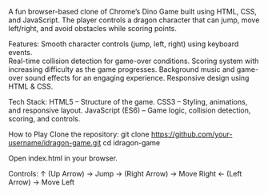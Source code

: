 A fun browser-based clone of Chrome’s Dino Game built using HTML, CSS, and JavaScript.
The player controls a dragon character that can jump, move left/right, and avoid obstacles while scoring points.

Features: 
Smooth character controls (jump, left, right) using keyboard events.  
   Real-time collision detection for game-over conditions.
  Scoring system with increasing difficulty as the game progresses.
  Background music and game-over sound effects for an engaging experience.
  Responsive design using HTML & CSS.


Tech Stack:
HTML5 – Structure of the game.
CSS3 – Styling, animations, and responsive layout.
JavaScript (ES6) – Game logic, collision detection, scoring, and controls.

How to Play
Clone the repository:
git clone https://github.com/your-username/idragon-game.git
cd idragon-game

Open index.html in your browser.

Controls:
↑ (Up Arrow) → Jump
→ (Right Arrow) → Move Right
← (Left Arrow) → Move Left
